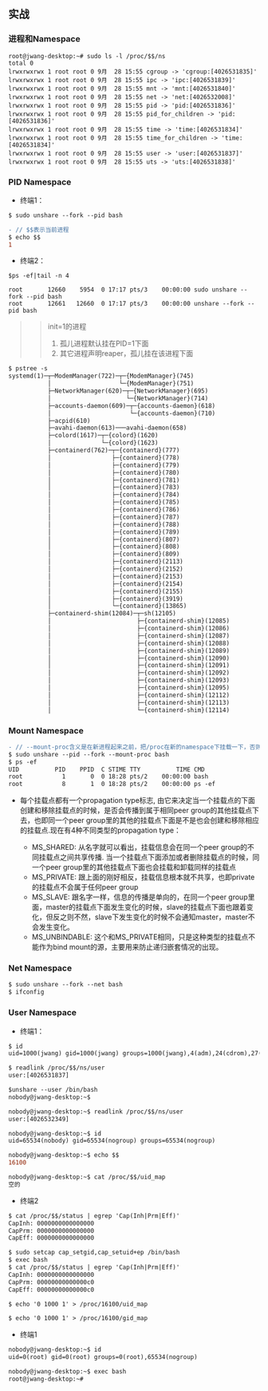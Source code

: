 ## 实战


### 进程和Namespace
```
root@jwang-desktop:~# sudo ls -l /proc/$$/ns
total 0
lrwxrwxrwx 1 root root 0 9月  28 15:55 cgroup -> 'cgroup:[4026531835]'
lrwxrwxrwx 1 root root 0 9月  28 15:55 ipc -> 'ipc:[4026531839]'
lrwxrwxrwx 1 root root 0 9月  28 15:55 mnt -> 'mnt:[4026531840]'
lrwxrwxrwx 1 root root 0 9月  28 15:55 net -> 'net:[4026532008]'
lrwxrwxrwx 1 root root 0 9月  28 15:55 pid -> 'pid:[4026531836]'
lrwxrwxrwx 1 root root 0 9月  28 15:55 pid_for_children -> 'pid:[4026531836]'
lrwxrwxrwx 1 root root 0 9月  28 15:55 time -> 'time:[4026531834]'
lrwxrwxrwx 1 root root 0 9月  28 15:55 time_for_children -> 'time:[4026531834]'
lrwxrwxrwx 1 root root 0 9月  28 15:55 user -> 'user:[4026531837]'
lrwxrwxrwx 1 root root 0 9月  28 15:55 uts -> 'uts:[4026531838]'
```

### PID Namespace
- 终端1：
```diff
$ sudo unshare --fork --pid bash

- // $$表示当前进程
$ echo $$
1
```

- 终端2：
```
$ps -ef|tail -n 4

root       12660    5954  0 17:17 pts/3    00:00:00 sudo unshare --fork --pid bash
root       12661   12660  0 17:17 pts/3    00:00:00 unshare --fork --pid bash   
```
>> init=1的进程 <br>
>> 1. 孤儿进程默认挂在PID=1下面
>> 2. 其它进程声明reaper，孤儿挂在该进程下面
```diff
$ pstree -s
systemd(1)─┬─ModemManager(722)─┬─{ModemManager}(745)
           │                   └─{ModemManager}(751)
           ├─NetworkManager(620)─┬─{NetworkManager}(695)
           │                     └─{NetworkManager}(714)
           ├─accounts-daemon(609)─┬─{accounts-daemon}(618)
           │                      └─{accounts-daemon}(710)
           ├─acpid(610)
           ├─avahi-daemon(613)───avahi-daemon(658)
           ├─colord(1617)─┬─{colord}(1620)
           │              └─{colord}(1623)
           ├─containerd(762)─┬─{containerd}(777)
           │                 ├─{containerd}(778)
           │                 ├─{containerd}(779)
           │                 ├─{containerd}(780)
           │                 ├─{containerd}(781)
           │                 ├─{containerd}(783)
           │                 ├─{containerd}(784)
           │                 ├─{containerd}(785)
           │                 ├─{containerd}(786)
           │                 ├─{containerd}(787)
           │                 ├─{containerd}(788)
           │                 ├─{containerd}(789)
           │                 ├─{containerd}(807)
           │                 ├─{containerd}(808)
           │                 ├─{containerd}(809)
           │                 ├─{containerd}(2113)
           │                 ├─{containerd}(2152)
           │                 ├─{containerd}(2153)
           │                 ├─{containerd}(2154)
           │                 ├─{containerd}(2155)
           │                 ├─{containerd}(3919)
           │                 └─{containerd}(13865)
           ├─containerd-shim(12084)─┬─sh(12105)
           │                        ├─{containerd-shim}(12085)
           │                        ├─{containerd-shim}(12086)
           │                        ├─{containerd-shim}(12087)
           │                        ├─{containerd-shim}(12088)
           │                        ├─{containerd-shim}(12089)
           │                        ├─{containerd-shim}(12090)
           │                        ├─{containerd-shim}(12091)
           │                        ├─{containerd-shim}(12092)
           │                        ├─{containerd-shim}(12093)
           │                        ├─{containerd-shim}(12095)
           │                        ├─{containerd-shim}(12112)
           │                        ├─{containerd-shim}(12113)
           │                        └─{containerd-shim}(12114)

```

### Mount Namespace
```diff
- // --mount-proc含义是在新进程起来之前，把/proc在新的namespace下挂载一下，否则是parent的copy
$ sudo unshare --pid --fork --mount-proc bash
$ ps -ef
UID          PID    PPID  C STIME TTY          TIME CMD
root           1       0  0 18:28 pts/2    00:00:00 bash
root           8       1  0 18:28 pts/2    00:00:00 ps -ef
```

* 每个挂载点都有一个propagation type标志, 由它来决定当一个挂载点的下面创建和移除挂载点的时候，是否会传播到属于相同peer group的其他挂载点下去，也即同一个peer group里的其他的挂载点下面是不是也会创建和移除相应的挂载点.现在有4种不同类型的propagation type：

   * MS_SHARED: 从名字就可以看出，挂载信息会在同一个peer group的不同挂载点之间共享传播. 当一个挂载点下面添加或者删除挂载点的时候，同一个peer group里的其他挂载点下面也会挂载和卸载同样的挂载点
   * MS_PRIVATE: 跟上面的刚好相反，挂载信息根本就不共享，也即private的挂载点不会属于任何peer group
   * MS_SLAVE: 跟名字一样，信息的传播是单向的，在同一个peer group里面，master的挂载点下面发生变化的时候，slave的挂载点下面也跟着变化，但反之则不然，slave下发生变化的时候不会通知master，master不会发生变化。
   * MS_UNBINDABLE: 这个和MS_PRIVATE相同，只是这种类型的挂载点不能作为bind mount的源，主要用来防止递归嵌套情况的出现。

### Net Namespace
```diff
$ sudo unshare --fork --net bash
$ ifconfig

```

### User Namespace

- 终端1：
```diff
$ id
uid=1000(jwang) gid=1000(jwang) groups=1000(jwang),4(adm),24(cdrom),27(sudo),30(dip),46(plugdev),120(lpadmin),131(lxd),132(sambashare),133(docker)

$ readlink /proc/$$/ns/user
user:[4026531837]

$unshare --user /bin/bash
nobody@jwang-desktop:~$

nobody@jwang-desktop:~$ readlink /proc/$$/ns/user
user:[4026532349]

nobody@jwang-desktop:~$ id
uid=65534(nobody) gid=65534(nogroup) groups=65534(nogroup)

nobody@jwang-desktop:~$ echo $$
16100

nobody@jwang-desktop:~$ cat /proc/$$/uid_map
空的
```

- 终端2
```diff
$ cat /proc/$$/status | egrep 'Cap(Inh|Prm|Eff)'
CapInh: 0000000000000000
CapPrm: 0000000000000000
CapEff: 0000000000000000

$ sudo setcap cap_setgid,cap_setuid+ep /bin/bash
$ exec bash
$ cat /proc/$$/status | egrep 'Cap(Inh|Prm|Eff)'
CapInh: 0000000000000000
CapPrm: 00000000000000c0
CapEff: 00000000000000c0

$ echo '0 1000 1' > /proc/16100/uid_map

$ echo '0 1000 1' > /proc/16100/gid_map
```


- 终端1
```diff
nobody@jwang-desktop:~$ id
uid=0(root) gid=0(root) groups=0(root),65534(nogroup)

nobody@jwang-desktop:~$ exec bash
root@jwang-desktop:~#
```
